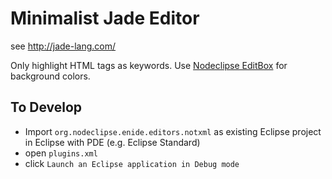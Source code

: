 
# Minimalist Jade Editor

see <http://jade-lang.com/>

Only highlight HTML tags as keywords. Use [Nodeclipse EditBox](https://github.com/Nodeclipse/editbox) for background colors.

## To Develop

- Import `org.nodeclipse.enide.editors.notxml` as existing Eclipse project in Eclipse with PDE (e.g. Eclipse Standard)
- open `plugins.xml`
- click `Launch an Eclipse application in Debug mode`
